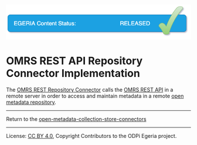 <!-- Copyright Contributors to the ODPi Egeria project. -->

![Released](../../../../../../open-metadata-publication/website/images/egeria-content-status-released.png#pagewidth)

# OMRS REST API Repository Connector Implementation

The [OMRS REST Repository Connector](../../../../../repository-services/docs/component-descriptions/rest-repository-connector.md) calls the 
[OMRS REST API](../../../../../repository-services/docs/component-descriptions/omrs-rest-services.md) in a remote server
in order to access and maintain metadata in a remote [open metadata repository](../../../../../repository-services/docs/open-metadata-repository.md).



----
Return to the [open-metadata-collection-store-connectors](..)


----
License: [CC BY 4.0](https://creativecommons.org/licenses/by/4.0/),
Copyright Contributors to the ODPi Egeria project.